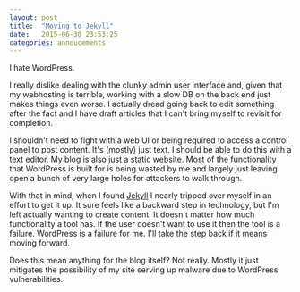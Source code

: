 ```yaml
---
layout: post
title:  "Moving to Jekyll"
date:   2015-06-30 23:53:25
categories: annoucements
---
```


I hate WordPress. 

I really dislike dealing with the clunky admin user interface and, given that my webhosting is terrible, working with a slow DB on the back end just makes things even worse. I actually dread going back to edit something after the fact and I have draft articles that I can't bring myself to revisit for completion.

I shouldn't need to fight with a web UI or being required to access a control panel to post content. It's (mostly) just text. I should be able to do this with a text editor. My blog is also just a static website. Most of the functionality that WordPress is built for is being wasted by me and largely just leaving open a bunch of very large holes for attackers to walk through. 

With that in mind, when I found [Jekyll](http://jekyllrb.com/) I nearly tripped over myself in an effort to get it up. It sure feels like a backward step in technology, but I'm left actually wanting to create content. It doesn't matter how much functionality a tool has. If the user doesn't want to use it then the tool is a failure. WordPress is a failure for me. I'll take the step back if it means moving forward.

Does this mean anything for the blog itself? Not really. Mostly it just mitigates the possibility of my site serving up malware due to WordPress vulnerabilities.
